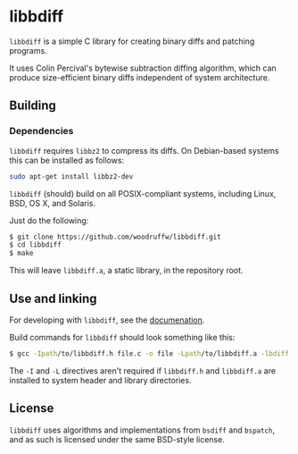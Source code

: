 libbdiff
========

`libbdiff` is a simple C library for creating binary diffs and patching programs.

It uses Colin Percival's bytewise subtraction diffing algorithm, which can produce size-efficient binary diffs independent of system architecture.

## Building

### Dependencies
`libbdiff` requires `libbz2` to compress its diffs. 
On Debian-based systems this can be installed as follows:
```bash
sudo apt-get install libbz2-dev
```

`libbdiff` (should) build on all POSIX-compliant systems, including Linux, BSD, OS X, and Solaris.

Just do the following:

```bash
$ git clone https://github.com/woodruffw/libbdiff.git
$ cd libbdiff
$ make
```

This will leave `libbdiff.a`, a static library, in the repository root.

## Use and linking

For developing with `libbdiff`, see the [documenation](./docs/user_docs.md).

Build commands for `libbdiff` should look something like this:

```bash
$ gcc -Ipath/to/libbdiff.h file.c -o file -Lpath/to/libbdiff.a -lbdiff
```

The `-I` and `-L` directives aren't required if `libbdiff.h` and `libbdiff.a` are installed to system header and library directories.

## License

`libbdiff` uses algorithms and implementations from `bsdiff` and `bspatch`, and as such is licensed under the same BSD-style license.


